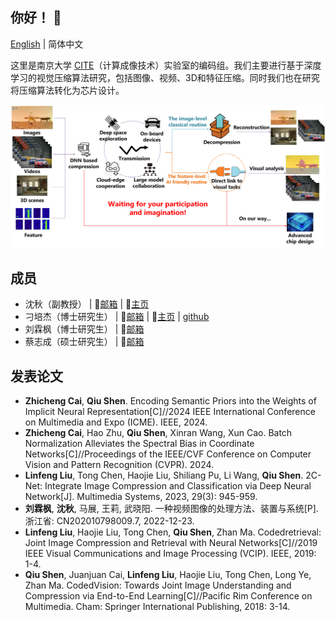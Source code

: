 ## 你好！ :wave:

[English](https://github.com/NJU-CITE-Compression/.github/blob/main/profile/README.md) | 简体中文

这里是南京大学 [CITE](https://cite.nju.edu.cn)（计算成像技术）实验室的编码组。我们主要进行基于深度学习的视觉压缩算法研究，包括图像、视频、3D和特征压缩。同时我们也在研究将压缩算法转化为芯片设计。

![AIC.png](https://github.com/NJU-CITE-Compression/.github/raw/main/profile/AIC.png)

## 成员

* 沈秋（副教授） | :email:[邮箱](mailto:shenqiu@nju.edu.cn) | :link:[主页](https://cite.nju.edu.cn/People/Faculty/20220722/i226168.html)
* 刁培杰（博士研究生） | :email:[邮箱](mailto:pjdiao@smail.nju.edu.cn) | :link:[主页](https://www.do1e.cn) | [github](https://github.com/Do1e)
* 刘霖枫（博士研究生） | :email:[邮箱](mailto:linfeng@smail.nju.edu.cn)
* 蔡志成（硕士研究生） | :email:[邮箱](mailto:502022230088@smail.nju.edu.cn)

## 发表论文

* **Zhicheng Cai**, **Qiu Shen**. Encoding Semantic Priors into the Weights of Implicit Neural Representation[C]//2024 IEEE International Conference on Multimedia and Expo (ICME). IEEE, 2024.
* **Zhicheng Cai**, Hao Zhu, **Qiu Shen**, Xinran Wang, Xun Cao. Batch Normalization Alleviates the Spectral Bias in Coordinate Networks[C]//Proceedings of the IEEE/CVF Conference on Computer Vision and Pattern Recognition (CVPR). 2024.
* **Linfeng Liu**, Tong Chen, Haojie Liu, Shiliang Pu, Li Wang, **Qiu Shen**. 2C-Net: Integrate Image Compression and Classification via Deep Neural Network[J]. Multimedia Systems, 2023, 29(3): 945-959.
* **刘霖枫**, **沈秋**, 马展, 王莉, 武晓阳. 一种视频图像的处理方法、装置与系统[P]. 浙江省: CN202010798009.7, 2022-12-23.
* **Linfeng Liu**, Haojie Liu, Tong Chen, **Qiu Shen**, Zhan Ma. Codedretrieval: Joint Image Compression and Retrieval with Neural Networks[C]//2019 IEEE Visual Communications and Image Processing (VCIP). IEEE, 2019: 1-4.
* **Qiu Shen**, Juanjuan Cai, **Linfeng Liu**, Haojie Liu, Tong Chen, Long Ye, Zhan Ma. CodedVision: Towards Joint Image Understanding and Compression via End-to-End Learning[C]//Pacific Rim Conference on Multimedia. Cham: Springer International Publishing, 2018: 3-14.
